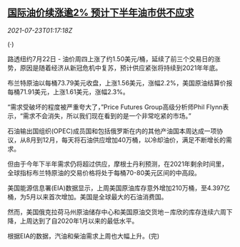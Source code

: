 <!--1627003863000-->
[国际油价续涨逾2% 预计下半年油市供不应求](https://cn.reuters.com/article/global-oil-drv-0723-idCNKBS2ET01G)
------

<div><i>2021-07-23T01:17:18Z</i></div><p>(·)</p><p>路透纽约7月22日 - 油价周四上涨了约1.50美元/桶，延续了前三个交易日的涨势，原因是随着经济从新冠危机中复苏，预计供应紧张将持续到2021年年底。</p><p>布兰特原油以每桶73.79美元收盘，上涨1.56美元，涨幅2.2%，美国原油结算价报每桶71.91美元，上涨1.61美元，涨幅2.3%。</p><p>“需求受破坏的程度被严重夸大了，”Price Futures Group高级分析师Phil Flynn表示，“需求不会消失，所以我们现在看到的是一个非常吃紧的市场。”</p><p>石油输出国组织(OPEC)成员国和包括俄罗斯在内的其他产油国本周达成一项协议，从8月到12月，每天将石油供应增加40万桶，以冷却油价，满足不断增长的需求。</p><p>但由于今年下半年需求仍将超过供应，摩根士丹利预测，在2021年剩余时间里，全球指标布兰特原油的交易价格将处于每桶70-80美元区间的中高段。</p><p>美国能源信息署(EIA)数据显示，上周美国原油库存意外增加210万桶，至4.397亿桶，为5月以来首次增加。美国是全球最大的石油消费国。</p><p>然而，美国俄克拉荷马州原油储存中心和美国原油交货地－库欣的库存连续六周下降，上周达到了自2020年1月以来的最低水平。</p><p>根据EIA的数据，汽油和柴油需求上周也大幅上升。(完)</p>
